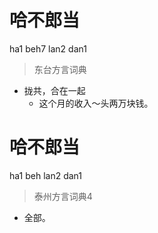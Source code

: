 # 哈不郎当
ha1 beh7 lan2 dan1
> 东台方言词典
- 拢共，合在一起
  - 这个月的收入～头两万块钱。

# 哈不郎当
ha1 beh lan2 dan1
> 泰州方言词典4
- 全部。
